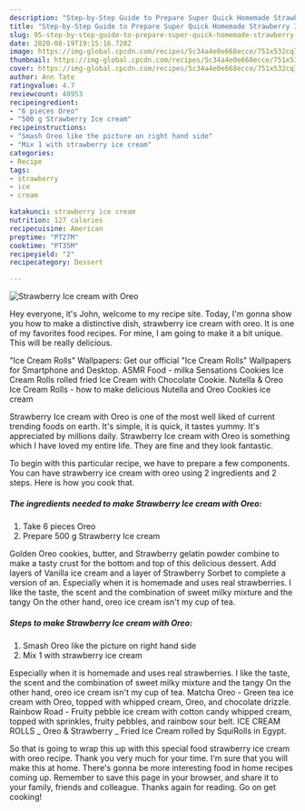 ```yaml
---
description: "Step-by-Step Guide to Prepare Super Quick Homemade Strawberry Ice cream with Oreo"
title: "Step-by-Step Guide to Prepare Super Quick Homemade Strawberry Ice cream with Oreo"
slug: 95-step-by-step-guide-to-prepare-super-quick-homemade-strawberry-ice-cream-with-oreo
date: 2020-08-19T19:15:16.720Z
image: https://img-global.cpcdn.com/recipes/5c34a4e0e668ecce/751x532cq70/strawberry-ice-cream-with-oreo-recipe-main-photo.jpg
thumbnail: https://img-global.cpcdn.com/recipes/5c34a4e0e668ecce/751x532cq70/strawberry-ice-cream-with-oreo-recipe-main-photo.jpg
cover: https://img-global.cpcdn.com/recipes/5c34a4e0e668ecce/751x532cq70/strawberry-ice-cream-with-oreo-recipe-main-photo.jpg
author: Ann Tate
ratingvalue: 4.7
reviewcount: 40953
recipeingredient:
- "6 pieces Oreo"
- "500 g Strawberry Ice cream"
recipeinstructions:
- "Smash Oreo like the picture on right hand side"
- "Mix 1 with strawberry ice cream"
categories:
- Recipe
tags:
- strawberry
- ice
- cream

katakunci: strawberry ice cream 
nutrition: 127 calories
recipecuisine: American
preptime: "PT27M"
cooktime: "PT35M"
recipeyield: "2"
recipecategory: Dessert

---
```



![Strawberry Ice cream with Oreo](https://img-global.cpcdn.com/recipes/5c34a4e0e668ecce/751x532cq70/strawberry-ice-cream-with-oreo-recipe-main-photo.jpg)

Hey everyone, it's John, welcome to my recipe site. Today, I'm gonna show you how to make a distinctive dish, strawberry ice cream with oreo. It is one of my favorites food recipes. For mine, I am going to make it a bit unique. This will be really delicious.

&#34;Ice Cream Rolls&#34; Wallpapers: Get our official &#34;Ice Cream Rolls&#34; Wallpapers for Smartphone and Desktop. ASMR Food - milka Sensations Cookies Ice Cream Rolls rolled fried Ice Cream with Chocolate Cookie. Nutella &amp; Oreo Ice Cream Rolls - how to make delicious Nutella and Oreo Cookies ice cream

Strawberry Ice cream with Oreo is one of the most well liked of current trending foods on earth. It's simple, it is quick, it tastes yummy. It's appreciated by millions daily. Strawberry Ice cream with Oreo is something which I have loved my entire life. They are fine and they look fantastic.


To begin with this particular recipe, we have to prepare a few components. You can have strawberry ice cream with oreo using 2 ingredients and 2 steps. Here is how you cook that.

<!--inarticleads1-->

##### The ingredients needed to make Strawberry Ice cream with Oreo:

1. Take 6 pieces Oreo
1. Prepare 500 g Strawberry Ice cream


Golden Oreo cookies, butter, and Strawberry gelatin powder combine to make a tasty crust for the bottom and top of this delicious dessert. Add layers of Vanilla ice cream and a layer of Strawberry Sorbet to complete a version of an. Especially when it is homemade and uses real strawberries. I like the taste, the scent and the combination of sweet milky mixture and the tangy On the other hand, oreo ice cream isn&#39;t my cup of tea. 

<!--inarticleads2-->

##### Steps to make Strawberry Ice cream with Oreo:

1. Smash Oreo like the picture on right hand side
1. Mix 1 with strawberry ice cream


Especially when it is homemade and uses real strawberries. I like the taste, the scent and the combination of sweet milky mixture and the tangy On the other hand, oreo ice cream isn&#39;t my cup of tea. Matcha Oreo - Green tea ice cream with Oreo, topped with whipped cream, Oreo, and chocolate drizzle. Rainbow Road - Fruity pebble ice cream with cotton candy whipped cream, topped with sprinkles, fruity pebbles, and rainbow sour belt. ICE CREAM ROLLS _ Oreo &amp; Strawberry _ Fried Ice Cream rolled by SquiRolls in Egypt. 

So that is going to wrap this up with this special food strawberry ice cream with oreo recipe. Thank you very much for your time. I'm sure that you will make this at home. There's gonna be more interesting food in home recipes coming up. Remember to save this page in your browser, and share it to your family, friends and colleague. Thanks again for reading. Go on get cooking!
